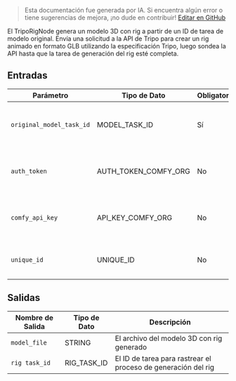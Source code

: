 > Esta documentación fue generada por IA. Si encuentra algún error o tiene sugerencias de mejora, ¡no dude en contribuir! [Editar en GitHub](https://github.com/Comfy-Org/embedded-docs/blob/main/comfyui_embedded_docs/docs/TripoRigNode/es.md)

El TripoRigNode genera un modelo 3D con rig a partir de un ID de tarea de modelo original. Envía una solicitud a la API de Tripo para crear un rig animado en formato GLB utilizando la especificación Tripo, luego sondea la API hasta que la tarea de generación del rig esté completa.

## Entradas

| Parámetro | Tipo de Dato | Obligatorio | Rango | Descripción |
|-----------|-----------|----------|-------|-------------|
| `original_model_task_id` | MODEL_TASK_ID | Sí | - | El ID de tarea del modelo 3D original que se va a riggear |
| `auth_token` | AUTH_TOKEN_COMFY_ORG | No | - | Token de autenticación para acceso a la API de Comfy.org |
| `comfy_api_key` | API_KEY_COMFY_ORG | No | - | Clave API para autenticación del servicio Comfy.org |
| `unique_id` | UNIQUE_ID | No | - | Identificador único para rastrear la operación |

## Salidas

| Nombre de Salida | Tipo de Dato | Descripción |
|-------------|-----------|-------------|
| `model_file` | STRING | El archivo del modelo 3D con rig generado |
| `rig task_id` | RIG_TASK_ID | El ID de tarea para rastrear el proceso de generación del rig |
